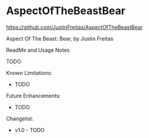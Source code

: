 # AspectOfTheBeastBear

https://github.com/JustinFreitas/AspectOfTheBeastBear

Aspect Of The Beast: Bear, by Justin Freitas

ReadMe and Usage Notes

TODO

Known Limitations:
- TODO

Future Enhancements:
- TODO

Changelist:
- v1.0 - TODO

